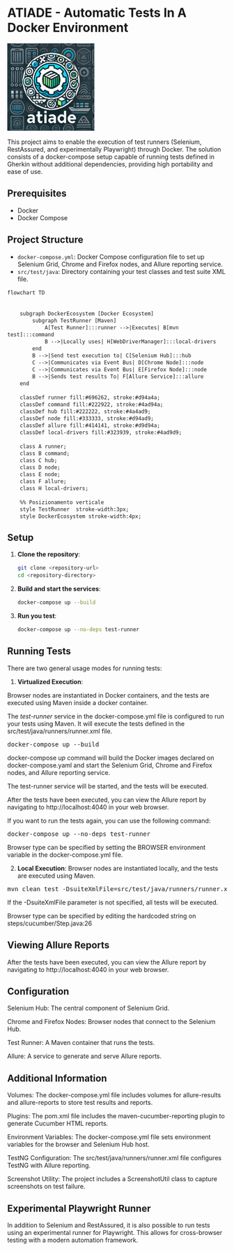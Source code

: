 # ATIADE - Automatic Tests In A Docker Environment
<img src="./src/test/resources/images/logo.png" alt="Project Logo" width="200"/>

This project aims to enable the execution of test runners (Selenium, RestAssured, and experimentally Playwright) through Docker. The solution consists of a docker-compose setup capable of running tests defined in Gherkin without additional dependencies, providing high portability and ease of use.

## Prerequisites

- Docker
- Docker Compose


## Project Structure

- `docker-compose.yml`: Docker Compose configuration file to set up Selenium Grid, Chrome and Firefox nodes, and Allure reporting service.
- `src/test/java`: Directory containing your test classes and test suite XML file.

```mermaid
flowchart TD


    subgraph DockerEcosystem [Docker Ecosystem]
        subgraph TestRunner [Maven]
            A[Test Runner]:::runner -->|Executes| B[mvn test]:::command
            B -->|Locally uses| H[WebDriverManager]:::local-drivers
        end
        B -->|Send test execution to| C[Selenium Hub]:::hub
        C -->|Communicates via Event Bus| D[Chrome Node]:::node
        C -->|Communicates via Event Bus| E[Firefox Node]:::node
        B -->|Sends test results To| F[Allure Service]:::allure
    end

    classDef runner fill:#696262, stroke:#d94a4a;
    classDef command fill:#222922, stroke:#4ad94a;
    classDef hub fill:#222222, stroke:#4a4ad9;
    classDef node fill:#333333, stroke:#d94ad9;
    classDef allure fill:#414141, stroke:#d9d94a;
    classDef local-drivers fill:#323939, stroke:#4ad9d9;

    class A runner;
    class B command;
    class C hub;
    class D node;
    class E node;
    class F allure;
    class H local-drivers;

    %% Posizionamento verticale
    style TestRunner  stroke-width:3px;
    style DockerEcosystem stroke-width:4px;

```
## Setup

1. **Clone the repository**:
   ```sh
   git clone <repository-url>
   cd <repository-directory>
   ```

2. **Build and start the services**:

    ```sh
    docker-compose up --build
    ```

3. **Run you test**:
    ```sh
    docker-compose up --no-deps test-runner
    ```


## Running Tests
There are two general usage modes for running tests:
1. **Virtualized Execution**:

Browser nodes are instantiated in Docker containers, and the tests are executed using Maven inside a docker container.

The *test-runner* service in the docker-compose.yml file is configured to run your tests using Maven. It will execute the tests defined in the src/test/java/runners/runner.xml file.
<pre>docker-compose up --build </pre>

docker-compose *up* command will build the Docker images declared on docker-compose.yaml and start the Selenium Grid, Chrome and Firefox nodes, and Allure reporting service. 

The test-runner service will be started, and the tests will be executed.

After the tests have been executed, you can view the Allure report by navigating to http://localhost:4040 in your web browser.

If you want to run the tests again, you can use the following command:
<pre>docker-compose up --no-deps test-runner </pre>

Browser type can be specified by setting the BROWSER environment variable in the docker-compose.yml file.



2. **Local Execution**:
Browser nodes are instantiated locally, and the tests are executed using Maven.
<pre>mvn clean test -DsuiteXmlFile=src/test/java/runners/runner.xml </pre> 

If the -DsuiteXmlFile parameter is not specified, all tests will be executed.

Browser type can be specified by editing the hardcoded string on steps/cucumber/Step.java:26


## Viewing Allure Reports
After the tests have been executed, you can view the Allure report by navigating to http://localhost:4040 in your web browser.


## Configuration
Selenium Hub: The central component of Selenium Grid.

Chrome and Firefox Nodes: Browser nodes that connect to the Selenium Hub.

Test Runner: A Maven container that runs the tests.

Allure: A service to generate and serve Allure reports.

## Additional Information

Volumes: The docker-compose.yml file includes volumes for allure-results and allure-reports to store test results and reports.

Plugins: The pom.xml file includes the maven-cucumber-reporting plugin to generate Cucumber HTML reports.

Environment Variables: The docker-compose.yml file sets environment variables for the browser and Selenium Hub host.

TestNG Configuration: The src/test/java/runners/runner.xml file configures TestNG with Allure reporting.

Screenshot Utility: The project includes a ScreenshotUtil class to capture screenshots on test failure.

## Experimental Playwright Runner
In addition to Selenium and RestAssured, it is also possible to run tests using an experimental runner for Playwright. This allows for cross-browser testing with a modern automation framework.
